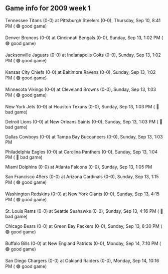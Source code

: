 ## Game info for 2009 week 1
Tennessee Titans (0-0) at Pittsburgh Steelers (0-0), Thursday, Sep 10, 8:41 PM (	:green_circle: good game)



Denver Broncos (0-0) at Cincinnati Bengals (0-0), Sunday, Sep 13, 1:02 PM (	:green_circle: good game)

Jacksonville Jaguars (0-0) at Indianapolis Colts (0-0), Sunday, Sep 13, 1:02 PM (	:green_circle: good game)

Kansas City Chiefs (0-0) at Baltimore Ravens (0-0), Sunday, Sep 13, 1:02 PM (	:green_circle: good game)

Minnesota Vikings (0-0) at Cleveland Browns (0-0), Sunday, Sep 13, 1:03 PM (	:green_circle: good game)

New York Jets (0-0) at Houston Texans (0-0), Sunday, Sep 13, 1:03 PM (	:red_circle: bad game)

Detroit Lions (0-0) at New Orleans Saints (0-0), Sunday, Sep 13, 1:03 PM (	:red_circle: bad game)

Dallas Cowboys (0-0) at Tampa Bay Buccaneers (0-0), Sunday, Sep 13, 1:03 PM

Philadelphia Eagles (0-0) at Carolina Panthers (0-0), Sunday, Sep 13, 1:04 PM (	:red_circle: bad game)

Miami Dolphins (0-0) at Atlanta Falcons (0-0), Sunday, Sep 13, 1:05 PM

San Francisco 49ers (0-0) at Arizona Cardinals (0-0), Sunday, Sep 13, 1:15 PM (	:green_circle: good game)



Washington Redskins (0-0) at New York Giants (0-0), Sunday, Sep 13, 4:15 PM (	:green_circle: good game)

St. Louis Rams (0-0) at Seattle Seahawks (0-0), Sunday, Sep 13, 4:16 PM (	:red_circle: bad game)



Chicago Bears (0-0) at Green Bay Packers (0-0), Sunday, Sep 13, 8:30 PM (	:green_circle: good game)



Buffalo Bills (0-0) at New England Patriots (0-0), Monday, Sep 14, 7:10 PM (	:green_circle: good game)



San Diego Chargers (0-0) at Oakland Raiders (0-0), Monday, Sep 14, 10:16 PM (	:green_circle: good game)

